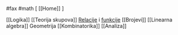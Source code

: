 #fax #math [ [[Home]] ]
$\:$

[[Logika]]
[[Teorija skupova]]
[Relacije](Relacija) i [funkcije](Funkcija)
[[Brojevi]]
[[Linearna algebra]]
Geometrija
[[Kombinatorika]]
[[Analiza]]
